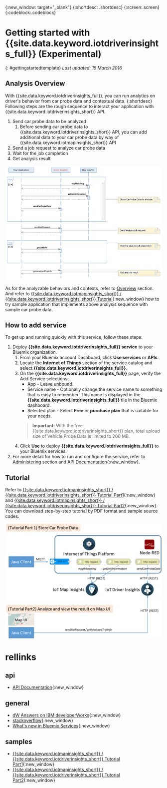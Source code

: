 {:new_window: target="_blank"}
{:shortdesc: .shortdesc}
{:screen:.screen}
{:codeblock:.codeblock}

# Getting started with {{site.data.keyword.iotdriverinsights_full}} (Experimental)
{: #gettingstartedtemplate}
*Last updated: 15 March 2016*

## Analysis Overview
With {{site.data.keyword.iotdriverinsights_full}}, you can run analytics on driver's behavior from car probe data and contextual data.
{:shortdesc}
Following steps are the rough sequence to interact your application with {{site.data.keyword.iotdriverinsights_short}} API.

1. Send car probe data to be analyzed
	1. Before sending car probe data to {{site.data.keyword.iotdriverinsights_short}} API, you can add additional data to your car probe data by way of {{site.data.keyword.iotmapinsights_short}} API
2. Send a job request to analyze car probe data
3. Wait for the job completion
4. Get analysis result

![Typical analysis sequence](images/sequencediagram.png "Typical analysis sequence")

As for the analyzable behaviors and contexts, refer to [Overview](iotdriverinsights_overview.html) section. And refer to [{{site.data.keyword.iotmapinsights_short}} / {{site.data.keyword.iotdriverinsights_short}} Tutorial](https://github.com/IBM-Bluemix/iot-for-automotive-tutorials){:new_window} how to try sample application that implements above analysis sequence with sample car probe data.

## How to add service
To get up and running quickly with this service, follow these steps:

1. Deploy **{{site.data.keyword.iotdriverinsights_full}} service** to your Bluemix organization.
	1. From your Bluemix account Dashboard, click **Use services** or **APIs**.
	2. Locate the **Internet of Things** section of the service catalog and select **{{site.data.keyword.iotdriverinsights_full}}**.
	3. On the **{{site.data.keyword.iotdriverinsights_full}}** page, verify the Add Service selections:
		- App - Leave unbound.
		- Service name - Optionally change the service name to something that is easy to remember. This name is displayed in the **{{site.data.keyword.iotdriverinsights_full}}** tile in the Bluemix dashboard.
		- Selected plan - Select **Free** or **purchase plan** that is suitable for your needs.  
		> **Important:** With the free {{site.data.keyword.iotdriverinsights_short}} plan, total upload size of Vehicle Probe Data is limited to 200 MB.
	4. Click **Use** to deploy **{{site.data.keyword.iotdriverinsights_full}}** to your Bluemix services.
2. For more detail for how to run and configure the service, refer to [Administering](iotdriverinsights_admin.html) section and [API Documentation](https://new-console.ng.bluemix.net/apidocs/121){:new_window}.

## Tutorial
Refer to [{{site.data.keyword.iotmapinsights_short}} / {{site.data.keyword.iotdriverinsights_short}} Tutorial Part1](https://github.com/IBM-Bluemix/car-data-management){:new_window} and [{{site.data.keyword.iotmapinsights_short}} / {{site.data.keyword.iotdriverinsights_short}} Tutorial Part2](https://github.com/IBM-Bluemix/map-driver-insights){:new_window}. You can download step-by-step tutorial by PDF format and sample source codes. 

![Tutorial overview](images/tutorial.png "Tutorial overview")

# rellinks

## api 
* [API Documentation](https://new-console.ng.bluemix.net/apidocs/121){:new_window}


## general 
* [dW Answers on IBM developerWorks](https://developer.ibm.com/answers/topics/iot-driver-insights/){:new_window}
* [stackoverflow](http://stackoverflow.com/questions/tagged/iot-driver-insights){:new_window}
* [What's new in Bluemix Services](http://www.ng.bluemix.net/docs/whatsnew/index.html#services_category){:new_window}

## samples
* [{{site.data.keyword.iotmapinsights_short}} / {{site.data.keyword.iotdriverinsights_short}} Tutorial Part1](https://github.com/IBM-Bluemix/car-data-management){:new_window}
* [{{site.data.keyword.iotmapinsights_short}} / {{site.data.keyword.iotdriverinsights_short}} Tutorial Part2](https://github.com/IBM-Bluemix/map-driver-insights){:new_window}
